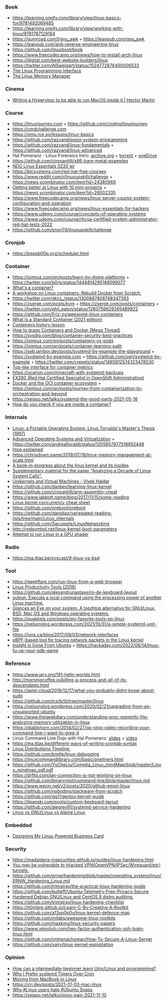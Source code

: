 ### Book

- https://learning.oreilly.com/library/view/linux-basics-for/9781492069485
- https://learning.oreilly.com/library/view/working-with-linux/9781787129184
- https://gumroad.com/l/gnu_awk + https://leanpub.com/gnu_awk
- https://leanpub.com/anti-reverse-engineering-linux
- https://github.com/linuxboot/book
- https://www.freecodecamp.org/news/how-to-install-arch-linux
- https://digital.com/best-website-builders/linux
- https://twitter.com/AlSweigart/status/1524772876490006533
- [The Linux Programming Interface](https://twitter.com/littledan/status/1550352392356372480)
- [The Linux Memory Manager](https://ljs.io/book.html)

### Cinema

- [Writing a Hypervisor to be able to run MacOS inside it | Hector Martin](https://www.youtube.com/playlist?list=PL68XxS4_ek4ab49xb5qcODWQETyC5vbHi)

### Course

- https://linuxjourney.com + https://github.com/cindyq/linuxjourney
- https://cmdchallenge.com
- https://omu.rce.so/lessons/linux-basics
- https://github.com/razvand/posix-system-programming
- https://github.com/razvand/linux-fundamentals + https://github.com/razvand/linux-advanced
- Hal Pomeranz - Linux Forensics Intro: [archive.org](https://archive.org/details/HalLinuxForensics) + [torrent](https://ia801406.us.archive.org/6/items/HalLinuxForensics/HalLinuxForensics_archive.torrent) + [oneDrive](https://onedrive.live.com/?authkey=%21AG%5FKRwGLhvEVVgM&id=83C438C3CA7085EF%211480&cid=83C438C3CA7085EF)
- https://github.com/cirosantilli/x86-bare-metal-examples
- [NDG Linux Essentials 0220 wr](https://373583482.netacad.com/courses/974184)
- https://blcsystems.com/red-hat-free-courses
- https://www.reddit.com/r/linuxupskillchallenge + https://news.ycombinator.com/item?id=24380969
- [Getting better at Linux with 10 mini-projects](https://carltheperson.com/posts/10-things-linux) + https://news.ycombinator.com/item?id=26002335
- https://www.freecodecamp.org/news/linux-server-course-system-configuration-and-operation
- https://www.freecodecamp.org/news/linux-essentials-for-hackers
- https://www.udemy.com/course/concepts-of-operating-systems
- https://www.udemy.com/course/rhcsa-certified-system-administrator-red-hat-tests-2022
- https://github.com/snori74/linuxupskillchallenge

### Cronjob

- https://beepb00p.xyz/scheduler.html

### Container

- https://iximiuz.com/en/posts/learn-by-doing-platforms + https://twitter.com/b0rk/status/1444814295188099077
- [What's a container?](https://twitter.com/b0rk/status/1225445956734390273)
- [A workshop on Linux containers: Rebuild Docker from Scratch.](https://github.com/Fewbytes/rubber-docker)
- https://twitter.com/gkcs_/status/1300887808748347393
- https://zserge.com/posts/kvm + https://zserge.com/posts/containers + https://twitter.com/phil_eaton/status/1260756629265489922
- https://github.com/Friz-zy/awesome-linux-containers
- [What Is a Standard Container (2021 edition)](https://iximiuz.com/en/posts/oci-containers)
- [Containers history lesson](https://twitter.com/iximiuz/status/1436659599776616453)
- [How to grasp Containers and Docker (Mega Thread)](https://twitter.com/iximiuz/status/1423984739514454033)
- https://sysdig.com/blog/container-security-best-practices
- https://iximiuz.com/en/posts/containers-vs-pods
- https://iximiuz.com/en/posts/container-learning-path
- https://seb.jambor.dev/posts/systemd-by-example-the-playground + https://systemd-by-example.com + https://github.com/sgrj/systemd-by-example + https://twitter.com/crepels/status/1485912574323478530
- [Top-like interface for container metrics](https://github.com/bcicen/ctop)
- https://ucarion.com/minecraft-with-systemd-backups
- [EX280 (Red Hat Certified Specialist in OpenShift Administration)](https://blog.benstein.nl/ex280)
- [Docker and the OCI container ecosystem](https://lwn.net/Articles/902049) + https://iximiuz.com/en/posts/journey-from-containerization-to-orchestration-and-beyond
- https://xeiaso.net/talks/systemd-the-good-parts-2021-05-16
- [How do you check if you are inside a container?](https://twitter.com/g3rzi/status/1564594977220562945)

### Internals

- [Linux: a Portable Operating System. Linus Torvalds's Master's Thesis (1997)](https://www.cs.helsinki.fi/u/kutvonen/index_files/linus.pdf)
- [Advanced Operating Systems and Virtualization](https://gist.githubusercontent.com/andreafioraldi/c6ab4765a3821bc6f07537ad4cdafa9e/raw/4351fe1e6235daf85647ad34d2b50df20a21da63/asov_checkshit_singlefile.txt) + https://twitter.com/andreafioraldi/status/1205857977518952448
- [htop explained](https://peteris.rocks/blog/htop/)
- https://chrisdown.name/2019/07/18/linux-memory-management-at-scale.html
- [A book-in-progress about the linux kernel and its insides](https://github.com/0xAX/linux-insides)
- [Supplementary material for the paper "Analyzing a Decade of Linux System Calls".](https://github.com/corpaul/decade_of_systemcalls)
- [Unikernels and Virtual Machines - Vivek Haldar](https://www.youtube.com/playlist?list=PLOuhQnxVenf0dMrMDrq7VT1GwHCib9Sc0)
- https://github.com/danbev/learning-linux-kernel
- https://github.com/cirosantilli/arm-assembly-cheat
- https://www.labbott.name/blog/2017/11/15/some-reading
- [Linux kernel concurrency cheat sheet](https://twitter.com/vegard_no/status/1437477945271111682)
- https://github.com/oreboot/oreboot
- https://github.com/danidiaz/variegated-reading-lists/tree/main/Linux_internals
- https://github.com/Saruspete/LinuxNetworking
- http://redsymbol.net/linux-kernel-boot-parameters
- [Attempt to run Linux in a GPU shader](https://github.com/mildsunrise/cursed_gpu_linux)

### Radio

- https://ma.ttias.be/syscast/9-linux-vs-bsd

### Tool

- https://geekflare.com/run-linux-from-a-web-browser
- [Linux Productivity Tools (2019)](https://news.ycombinator.com/item?id=23229241)
- https://github.com/alexandrunastase/ro-de-keyboard-layout
- [outrun: Execute a local command using the processing power of another Linux machine.](https://github.com/Overv/outrun)
- [Glances an Eye on your system. A top/htop alternative for GNU/Linux, BSD, Mac OS and Windows operating systems.](https://github.com/nicolargo/glances)
- https://quakkels.com/posts/my-favorite-tools-on-linux
- https://nelsonslog.wordpress.com/2021/10/31/a-simple-systemd-unit-file
- https://jvns.ca/blog/2017/09/03/network-interfaces
- [eBPF-based tool for tracing network packets in the Linux kernel](https://github.com/cilium/pwru)
- [Insight Is Gone From Ubuntu](https://www.contrapositivediary.com/?p=1396) + https://hackaday.com/2022/06/14/linux-fu-up-your-gdb-game

### Reference

- https://www.jarv.org/191-hello-worlds.html
- http://morningcoffee.io/killing-a-process-and-all-of-its-descendants.html
- https://aster.cloud/2019/12/17/what-you-probably-didnt-know-about-sudo
- https://github.com/jcsrb/til/tree/master/linux
- https://nelsonslog.wordpress.com/2020/02/21/upgrading-from-an-unsupported-ubuntu
- https://www.thegeekdiary.com/understanding-proc-meminfo-file-analyzing-memory-utilization-in-linux
- https://diablohorn.com/2014/02/27/qp-stop-video-recording-your-command-line-i-want-to-grep-it
- Linux Command Line Dojo with Hal Pomeranz: [slides](http://www.deer-run.com/~hal/CLDojo.pdf) + [video](https://www.youtube.com/watch?v=-jNkjuWMFrk)
- https://ma.ttias.be/different-ways-of-writing-crontab-syntax
- [Linux Distributions Timeline.](https://github.com/FabioLolix/LinuxTimeline)
- https://github.com/kmille/linux-debugging
- https://linuxcommandlibrary.com/basic/oneliners.html
- https://github.com/YuCheLiu/Comptia_Linux_mindMap/blob/master/Linux_mindmap_pdf.pdf
- https://drfits.com/lan-connection-is-not-working-on-linux
- https://github.com/binarymist/command-line/blob/master/linux.md
- https://www.wezm.net/v2/posts/2020/github-emoji-linux
- https://github.com/nobodino/slackware-from-scratch
- https://github.com/gg7/gentoo-kernel-guide
- https://lipanski.com/posts/custom-keyboard-layout
- https://github.com/alegrey91/systemd-service-hardening
- [Linux vs GNU/Linux vs Alpine Linux](https://twitter.com/iximiuz/status/1560977903227383810)

### Embedded

- [Designing My Linux-Powered Business Card](https://www.thirtythreeforty.net/posts/2019/12/designing-my-linux-business-card)

### Security

- https://madaidans-insecurities.github.io/guides/linux-hardening.html
- [You may be vulnerable to hijacked VPN(OpenVPN/IPSec/Wireguard/etc) tunnels.](https://twitter.com/Ridgeback111/status/1202623324901302279)
- https://github.com/ernw/hardening/blob/master/operating_system/linux/ERNW_Hardening_Linux.md
- https://github.com/trimstray/the-practical-linux-hardening-guide
- https://github.com/butteff/Ubuntu-Telemetry-Free-Privacy-Secure
- [Hardened Debian GNU/Linux and CentOS 8 distro auditing.](https://github.com/hardenedlinux/harbian-audit)
- https://github.com/trimstray/linux-hardening-checklist
- https://h0mbre.github.io/Learn-C-By-Creating-A-Rootkit
- https://github.com/a13xp0p0v/linux-kernel-defence-map
- https://github.com/milabs/awesome-linux-rootkits
- https://github.com/maxking/linux-security-papers
- https://www.xmodulo.com/two-factor-authentication-ssh-login-linux.html
- https://github.com/imthenachoman/How-To-Secure-A-Linux-Server
- https://github.com/xairy/linux-kernel-exploitation

### Opinion

- [How can a intermediate-beginner learn Unix/Linux and programming?](https://news.ycombinator.com/item?id=22649291)
- [Why I Prefer systemd Timers Over Cron](https://trstringer.com/systemd-timer-vs-cronjob)
- [Moving from MacBook to Linux](https://monadical.com/posts/moving-to-linux-desktop.html)
- https://cri.dev/posts/2021-01-03-mac-linux
- [Why #Linux users hate #Ubuntu Snaps](https://twitter.com/AaronToponce/status/1557748044287725570)
- https://xeiaso.net/talks/nixos-pain-2021-11-10
